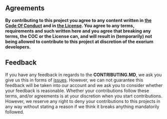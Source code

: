 ## Agreements

**By contributing to this project you agree to any content written in [the Code Of Conduct](https://github.com/FireGamingYT/protogen/blob/master/CODE_OF_CONDUCT.md) and in [the License](https://github.com/FireGamingYT/protogen/blob/master/LICENSE). You agree to any terms, requirements and such written here and you agree that breaking any terms, the COC or the License can, and will result in (temporarily) not being allowed to contribute to this project at discretion of the exorium developers.**

## Feedback

If you have any feedback in regards to the **CONTRIBUTING.MD**, we ask you give us this in forms of [issues](https://github.com/FireGamingYT/protogen/issues/new/choose). However, we can not guarantee this feedback will be taken into our account and we ask you to consider whether your feedback is reasonable. Whether your contributions follow these terms, and/or agreements is at your discretion when you start contributions. However, we reserve any right to deny your contributions to this projects in any way without stating a reason if we think it breaks anything mandatorily followed.

